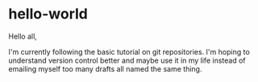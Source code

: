 # hello-world
Hello all,

I'm currently following the basic tutorial on git repositories. I'm hoping to understand version control better and maybe use it in my life instead of emailing myself too many drafts all named the same thing.
